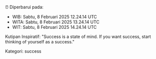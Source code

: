 ⏰ Diperbarui pada:
- WIB: Sabtu, 8 Februari 2025 12.24.14 UTC
- WITA: Sabtu, 8 Februari 2025 13.24.14 UTC
- WIT: Sabtu, 8 Februari 2025 14.24.14 UTC

Kutipan Inspiratif:
"Success is a state of mind. If you want success, start thinking of yourself as a success."


Kategori: success

